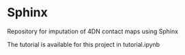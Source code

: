 # Sphinx
Repository for imputation of 4DN contact maps using Sphinx

The tutorial is available for this project in tutorial.ipynb
